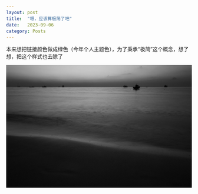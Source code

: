 ```yaml
---
layout: post
title:  "嗯，应该算极简了吧"
date:   2023-09-06
category: Posts
---
```


本来想把链接颜色做成绿色（今年个人主题色），为了秉承“极简”这个概念，想了想，把这个样式也去除了

![p1](../../img/2023-09-06_1.jpg)